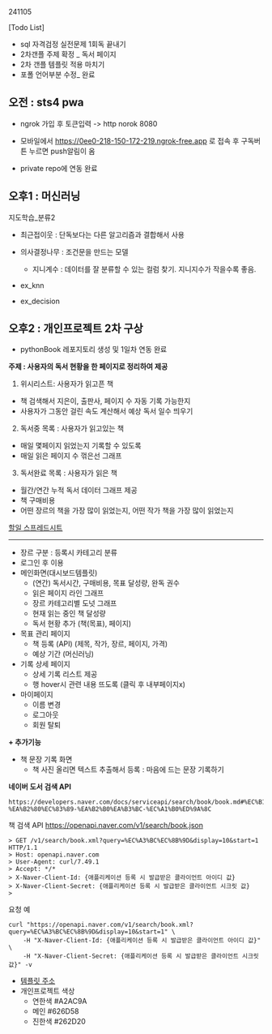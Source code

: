 241105

[Todo List]
- sql 자격검정 실전문제 1회독 끝내기
- 2차갠플 주제 확정 _ 독서 페이지
- 2차 갠플 템플릿 적용 마치기
- 포폴 언어부분 수정_ 완료

## 오전 : sts4 pwa

- ngrok 가입 후
	토큰입력 -> http norok 8080


- 모바일에서 https://0ee0-218-150-172-219.ngrok-free.app 로 접속 후 구독버튼 누르면 push알림이 옴

- private repo에 연동 완료

## 오후1 : 머신러닝

지도학습_분류2
- 최근접이웃 : 단독보다는 다른 알고리즘과 결합해서 사용
- 의사결정나무 : 조건문을 만드는 모델
	- 지니계수 : 데이터를 잘 분류할 수 있는 컬럼 찾기. 지니지수가 작을수록 좋음.

- ex_knn

- ex_decision


## 오후2 : 개인프로젝트 2차 구상

- pythonBook 레포지토리 생성 및 1일차 연동 완료

**주제 : 사용자의 독서 현황을 한 페이지로 정리하여 제공**
1. 위시리스트: 사용자가 읽고픈 책
- 책 검색해서 지은이, 출판사, 페이지 수 자동 기록 가능한지
- 사용자가 그동안 걸린 속도 계산해서 예상 독서 일수 띄우기
2. 독서중 목록 : 사용자가 읽고있는 책
- 매일 몇페이지 읽었는지 기록할 수 있도록
- 매일 읽은 페이지 수 꺾은선 그래프
3. 독서완료 목록 : 사용자가 읽은 책
- 월간/연간 누적 독서 데이터 그래프 제공
- 책 구매비용
- 어떤 장르의 책을 가장 많이 읽었는지, 어떤 작가 책을 가장 많이 읽었는지

[할일 스프레드시트](https://docs.google.com/spreadsheets/d/1DSWhh0OSnsqyzq_U8k0BJ4w1QNxbQHXEwuPf0lh4c9M/edit?usp=sharing)

---
- 장르 구분 : 등록시 카테고리 분류
- 로그인 후 이용
- 메인화면(대시보드템플릿)
	- (연간) 독서시간, 구매비용, 목표 달성량, 완독 권수
	- 읽은 페이지 라인 그래프
	- 장르 카테고리별 도넛 그래프
	- 현재 읽는 중인 책 달성량
	- 독서 현황 추가 (책(목표), 페이지)
- 목표 관리 페이지
	- 책 등록 (API) (제목, 작가, 장르, 페이지, 가격)
	- 예상 기간 (머신러닝)
- 기록 상세 페이지
	- 상세 기록 리스트 제공
	- 행 hover시 관련 내용 뜨도록 (클릭 후 내부페이지x)
- 마이페이지
	- 이름 변경
	- 로그아웃
	- 회원 탈퇴

**+ 추가기능**
- 책 문장 기록 화면
	- 책 사진 올리면 텍스트 추출해서 등록 : 마음에 드는 문장 기록하기
<i class="fa-solid fa-bars-staggered"></i>

**네이버 도서 검색 API**
```
https://developers.naver.com/docs/serviceapi/search/book/book.md#%EC%B1%85-%EA%B2%80%EC%83%89-%EA%B2%B0%EA%B3%BC-%EC%A1%B0%ED%9A%8C
```

책 검색 API
https://openapi.naver.com/v1/search/book.json
```
> GET /v1/search/book.xml?query=%EC%A3%BC%EC%8B%9D&display=10&start=1 HTTP/1.1
> Host: openapi.naver.com
> User-Agent: curl/7.49.1
> Accept: */*
> X-Naver-Client-Id: {애플리케이션 등록 시 발급받은 클라이언트 아이디 값}
> X-Naver-Client-Secret: {애플리케이션 등록 시 발급받은 클라이언트 시크릿 값}
>
```

요청 예
```
curl "https://openapi.naver.com/v1/search/book.xml?query=%EC%A3%BC%EC%8B%9D&display=10&start=1" \
    -H "X-Naver-Client-Id: {애플리케이션 등록 시 발급받은 클라이언트 아이디 값}" \
    -H "X-Naver-Client-Secret: {애플리케이션 등록 시 발급받은 클라이언트 시크릿 값}" -v
```
- [템플릿 주소](https://startbootstrap.com/theme/sb-admin-2#google_vignette)
- 개인프로젝트 색상
	- 연한색 #A2AC9A
	- 메인 #626D58
	- 진한색 #262D20








